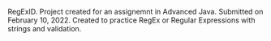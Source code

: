 RegExID.
Project created for an assignemnt in Advanced Java.
Submitted on February 10, 2022.
Created to practice RegEx or Regular Expressions with strings and validation.
